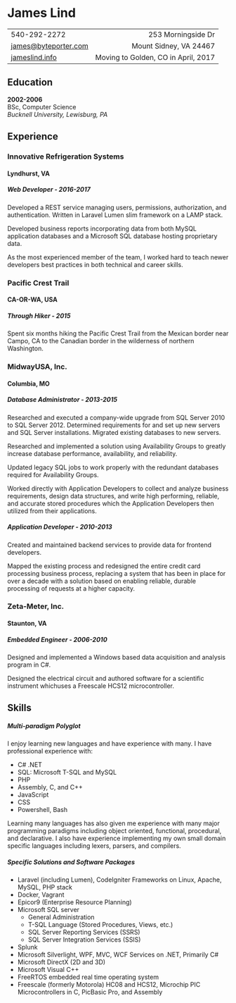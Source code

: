 James Lind
==========

|                                                         |                                                        |
| ------------------------------------------------------- | -----------------------------------------------------: |
| 540-292-2272                                            |                                     253 Morningside Dr |  
| [james@byteporter.com](mailto:james@byteporter.com)     |                                 Mount Sidney, VA 24467 |
| [jameslind.info](http://jameslind.info)                 |                    Moving to Golden, CO in April, 2017 |

Education
---------

**2002-2006**  
BSc, Computer Science  
*Bucknell University, Lewisburg, PA*

Experience
----------

### Innovative Refrigeration Systems
#### Lyndhurst, VA
##### Web Developer - 2016-2017

Developed a REST service managing users, permissions, authorization, and authentication.  Written in Laravel Lumen slim framework on a LAMP stack.

Developed business reports incorporating data from both MySQL application databases and a Microsoft SQL database hosting proprietary data.

As the most experienced member of the team, I worked hard to teach newer developers best practices in both technical and career skills.

### Pacific Crest Trail
#### CA-OR-WA, USA
##### Through Hiker - 2015

Spent six months hiking the Pacific Crest Trail from the Mexican border near Campo, CA to the Canadian border in the wilderness of northern Washington.

### MidwayUSA, Inc.
#### Columbia, MO
##### Database Administrator - 2013-2015

Researched and executed a company-wide upgrade from SQL Server 2010 to SQL Server 2012. Determined requirements for and set up new servers and SQL Server installations. Migrated existing databases to new servers.

Researched and implemented a solution using Availability Groups to greatly increase database performance, availability, and reliability.

Updated legacy SQL jobs to work properly with the redundant databases required for Availability Groups.

Worked directly with Application Developers to collect and analyze business requirements, design data structures, and write high performing, reliable, and accurate stored procedures which the Application Developers then utilized from their applications.

##### Application Developer - 2010-2013

Created and maintained backend services to provide data for frontend developers.

Mapped the existing process and redesigned the entire credit card processing business process, replacing a system that has been in place for over a decade with a solution based on enabling reliable, durable processing of requests at a higher capacity.

### Zeta-Meter, Inc.
#### Staunton, VA
##### Embedded Engineer - 2006-2010

Designed and implemented a Windows based data acquisition and analysis program in C#.

Designed the electrical circuit and authored software for a scientific instrument whichuses a Freescale HCS12 microcontroller.

Skills
------

##### Multi-paradigm Polyglot

I enjoy learning new languages and have experience with many.  I have professional experience with:

* C# .NET
* SQL: Microsoft T-SQL and MySQL
* PHP
* Assembly, C, and C++
* JavaScript
* CSS
* Powershell, Bash

Learning many languages has also given me experience with many major programming paradigms including object oriented, functional, procedural, and declarative.  I also have experience implementing my own small domain specific languages including lexers, parsers, and compilers.

##### Specific Solutions and Software Packages

* Laravel (including Lumen), CodeIgniter Frameworks on Linux, Apache, MySQL, PHP stack
* Docker, Vagrant
* Epicor9 (Enterprise Resource Planning)
* Microsoft SQL server
    * General Administration
    * T-SQL Language (Stored Procedures, Views, etc.)
    * SQL Server Reporting Services (SSRS)
    * SQL Server Integration Services (SSIS)
* Splunk
* Microsoft Silverlight, WPF, MVC, WCF Services on .NET, Primarily C#
* Microsoft DirectX (2D and 3D)
* Microsoft Visual C++
* FreeRTOS embedded real time operating system
* Freescale (formerly Motorola) HC08 and HCS12, Microchip PIC Microcontrollers in C, PicBasic Pro, and Assembly